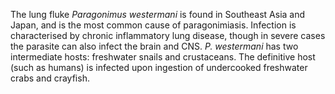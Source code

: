 The lung fluke _Paragonimus westermani_ is found in Southeast Asia and Japan, and is the most common cause of paragonimiasis. Infection is characterised by chronic inflammatory lung disease, though in severe cases the parasite can also infect the brain and CNS. _P. westermani_ has two intermediate hosts: freshwater snails and crustaceans. The definitive host (such as humans) is infected upon ingestion of undercooked freshwater crabs and crayfish. 
